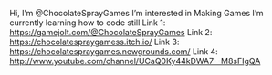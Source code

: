  Hi, I’m @ChocolateSprayGames
 I’m interested in Making Games
 I’m currently learning how to code still
Link 1: https://gamejolt.com/@ChocolateSprayGames Link 2: https://chocolatespraygamess.itch.io/ Link 3: https://chocolatespraygames.newgrounds.com/ Link 4: http://www.youtube.com/channel/UCaQ0Ky44kDWA7--M8sFIgQA
